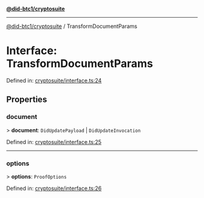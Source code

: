 [**@did-btc1/cryptosuite**](../README.md)

***

[@did-btc1/cryptosuite](../globals.md) / TransformDocumentParams

# Interface: TransformDocumentParams

Defined in: [cryptosuite/interface.ts:24](https://github.com/dcdpr/did-btc1-js/blob/4ab6f9915d95beed9bc633644c9db1539395f512/packages/cryptosuite/src/cryptosuite/interface.ts#L24)

## Properties

### document

&gt; **document**: `DidUpdatePayload` \| `DidUpdateInvocation`

Defined in: [cryptosuite/interface.ts:25](https://github.com/dcdpr/did-btc1-js/blob/4ab6f9915d95beed9bc633644c9db1539395f512/packages/cryptosuite/src/cryptosuite/interface.ts#L25)

***

### options

&gt; **options**: `ProofOptions`

Defined in: [cryptosuite/interface.ts:26](https://github.com/dcdpr/did-btc1-js/blob/4ab6f9915d95beed9bc633644c9db1539395f512/packages/cryptosuite/src/cryptosuite/interface.ts#L26)
